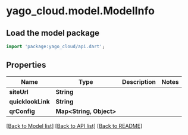 # yago_cloud.model.ModelInfo

## Load the model package
```dart
import 'package:yago_cloud/api.dart';
```

## Properties
Name | Type | Description | Notes
------------ | ------------- | ------------- | -------------
**siteUrl** | **String** |  | 
**quicklookLink** | **String** |  | 
**qrConfig** | **Map&lt;String, Object&gt;** |  | 

[[Back to Model list]](../README.md#documentation-for-models) [[Back to API list]](../README.md#documentation-for-api-endpoints) [[Back to README]](../README.md)


